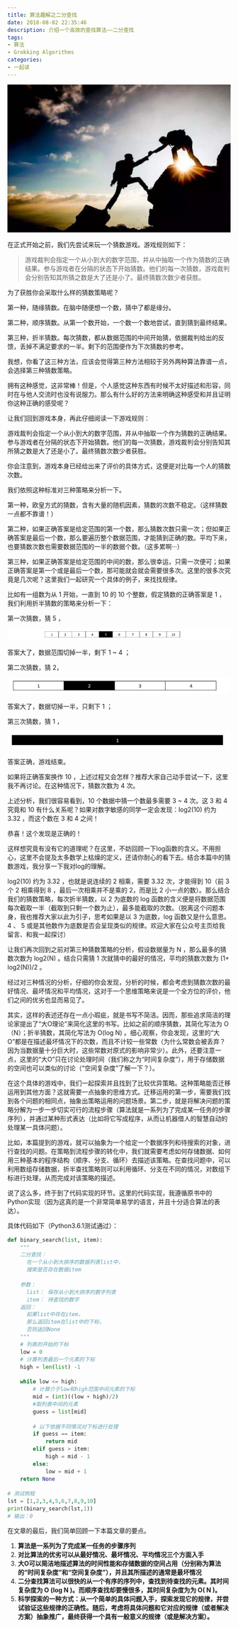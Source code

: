 ```yaml
---
title: 算法趣解之二分查找
date: 2018-08-02 22:35:46
description: 介绍一个高效的查找算法——二分查找
tags: 
- 算法
- Grokking Algorithms
categories: 
- 一起读
---
```


![cover](https://raw.githubusercontent.com/CosmosNing/MyPicGo/master/images/2018/08/02/cover.jpg?raw=true)



在正式开始之前，我们先尝试来玩一个猜数游戏。游戏规则如下：

 

> 游戏裁判会指定一个从小到大的数字范围，并从中抽取一个作为猜数的正确结果。参与游戏者在分隔的状态下开始猜数。他们的每一次猜数，游戏裁判会分别告知其所猜之数是大了还是小了。最终猜数次数少者获胜。

 

为了获胜你会采取什么样的猜数策略呢？

 

第一种，随缘猜数。在脑中随便想一个数，猜中了都是缘分。

 

第二种，顺序猜数。从第一个数开始，一个数一个数地尝试，直到猜到最终结果。

 

第三种，折半猜数。每次猜数，都从数据范围的中间开始猜，依据裁判给出的反馈，丢掉不满足要求的一半。剩下的范围便作为下次猜数的参考。

 

我想，你看了这三种方法，应该会觉得第三种方法相较于另外两种算法靠谱一点，会选择第三种猜数策略。

 

拥有这种感觉，这非常棒！但是，个人感觉这种东西有时候不太好描述和形容，同时在与他人交流时也没有说服力。那么有什么好的方法来明确这种感受和并且证明你这种正确的感受呢？

 

让我们回到游戏本身，再此仔细阅读一下游戏规则：

 

游戏裁判会指定一个从小到大的数字范围，并从中抽取一个作为猜数的正确结果。参与游戏者在分隔的状态下开始猜数。他们的每一次猜数，游戏裁判会分别告知其所猜之数是大了还是小了。最终猜数次数少者获胜。

 

你会注意到，游戏本身已经给出来了评价的具体方式，这便是对比每一个人的猜数次数。

 

我们依照这种标准对三种策略来分析一下。

 

第一种，欧皇方式的猜数，含有大量的随机因素，猜数的次数不稳定。（这样猜数一点都不靠谱！）

 

第二种，如果正确答案是给定范围的第一个数，那么猜数次数只需一次；但如果正确答案是最后一个数，那么要遍历整个数据范围，才能猜到正确的数。平均下来，也要猜数次数也需要数据范围的一半的数据个数。（这多累啊···）

 

第三种，如果正确答案是给定范围的中间的数，那么很幸运，只需一次便可；如果正确答案是第一个或是最后一个数，那可能就会就会需要很多次。这里的很多次究竟是几次呢？这里我们一起研究一个具体的例子，来找找规律。

 

比如有一组数为从 1 开始，一直到 10 的 10 个整数，假定猜数的正确答案是 1 ，我们利用折半猜数的策略来分析一下：

 

第一次猜数，猜 5 ，

![第一次猜数](https://raw.githubusercontent.com/CosmosNing/MyPicGo/master/images/2018/08/02/1.jpg?raw=true)

答案大了，数据范围切掉一半，剩下 1 ~ 4 ；

 

第二次猜数，猜 2，

![第二次猜数](https://raw.githubusercontent.com/CosmosNing/MyPicGo/master/images/2018/08/02/2.jpg?raw=true)

答案大了，数据切掉一半，只剩下 1 ；

 

第三次猜数，猜 1 ，

![第三次猜数](https://raw.githubusercontent.com/CosmosNing/MyPicGo/master/images/2018/08/02/3.jpg?raw=true)

答案正确，游戏结束。

 

如果将正确答案换作 10 ，上述过程又会怎样？推荐大家自己动手尝试一下，这里我不再讨论。在这种情况下，猜数次数为 4 次。

 

上述分析，我们很容易看到，10 个数据中猜一个数最多需要 3 ~ 4 次。这 3 和 4 究竟和 10 有什么关系呢？如果对数字敏感的同学一定会发现：log2(10) 约为 3.32 ，而这个数在 3 和 4 之间！

 

恭喜！这个发现是正确的！

 

这样想究竟有没有它的道理呢？在这里，不妨回顾一下log函数的含义。不用担心，这里不会提及太多数学上枯燥的定义，还请你耐心的看下去。结合本篇中的猜数游戏，我分享一下我对log的理解。

 

log2(10) 约为 3.32 ，也就是说连续的 2 相乘，需要 3.32 次，才能得到 10（前 3 个 2 相乘得到 8 ，最后一次相乘并不是乘的 2，而是比 2 小一点的数）。那么结合我们的猜数策略，每次折半猜数，以 2 为底数的 log 函数的含义便是将数据范围每次截取一半（截取到只剩一个数为止），最多能截取的次数。（脱离这个问题本身，我也推荐大家以此为引子，思考如果是以 3 为底数，log 函数又是什么意思。 4 、 5 或是其他数作为底数是否会呈现类似的规律。欢迎大家在公众号主页给我留言、和我一起探讨）

 

让我们再次回到之前对第三种猜数策略的分析，假设数据量为 N ，那么最多的猜数次数为 log2(N) 。结合只需猜 1 次就猜中的最好的情况，平均的猜数次数为 (1+ log2(N))/2 。

 

经过对三种情况的分析，仔细的你会发现，分析的时候，都会考虑到猜数次数的最好情况、最坏情况和平均情况，这对于一个思维策略来说是一个全方位的评价，他们之间的优劣也显而易见了。

 

其实，这样的表述还存在一点小瑕疵，就是书写不简洁。因而，那些追求简洁的理论家提出了“大O理论”来简化这里的书写。比如之前的顺序猜数，其简化写法为 O（N）；折半猜数，其简化写法为 O(log N) 。细心观察，你会发现，这里的“大O”都是在描述最坏情况下的次数，而且不计较一些常数（为什么常数会被丢弃？因为当数据量十分巨大时，这些常数对原式的影响非常少）。此外，还要注意一点，这里的“大O”只在讨论处理时间（我们称之为“时间复杂度”），用于存储数据的空间也可以类似的讨论（“空间复杂度”了解一下？）。

 

在这个具体的游戏中，我们一起探索并且找到了比较优异策略。这种策略能否迁移运用到其他方面？这就需要一点抽象的思维方式。迁移运用的第一步，需要我们找到各个问题的相同点，抽象出策略运用的问题场景。第二步，就是将解决问题的策略分解为一步一步切实可行的流程步骤（算法就是一系列为了完成某一任务的步骤序列），并通过某种形式表达（比如将它写成程序，从而让机器借人的智慧自动的处理某一具体问题）。

 

比如，本篇提到的游戏，就可以抽象为一个给定一个数据序列和待搜索的对象，进行查找的问题。在策略到流程步骤的转化中，我们就需要考虑如何存储数据、如何用三种基本的程序结构（顺序、分支、循环）去描述该策略。在查找问题中，可以利用数组存储数据，折半查找策略则可以利用循环、分支在不同的情况，对数组下标进行处理，从而完成对该策略的描述。

 

说了这么多，终于到了代码实现的环节。这里的代码实现，我遵循原书中的Python实现（因为这真的是一个非常简单易学的语言，并且十分适合算法的表达）。

 

具体代码如下（Python3.6.1测试通过）：



```python
def binary_search(list, item):
    """
    二分查找：
      在一个从小到大排序的数据列表list中，
      搜索是否存在数据item

    参数：
      list： 保存从小到大排序的数字列表
      item： 待查找的数字
    返回：
      如果list中存在item，
      那么返回item在list中的下标，
      否则返回None
    """
    # 列表的开始的下标
    low = 0
    # 计算列表最后一个元素的下标
    high = len(list) -1
    
    while low <= high:
        # 计算介于low和high范围中间元素的下标
        mid = (int)((low + high)/2)
        #取列表中间的元素
        guess = list[mid]

        # 以下依据不同情况对下标进行处理
        if guess == item:
            return mid
        elif guess > item:
            high = mid - 1
        else:
            low = mid + 1
    return None

# 测试例程
lst = [1,2,3,4,5,6,7,8,9,10]
print(binary_search(lst,1))
# 输出：0
```



在文章的最后，我们简单回顾一下本篇文章的要点。

1. **算法是一系列为了完成某一任务的步骤序列**
2. **对比算法的优劣可以从最好情况、最坏情况、平均情况三个方面入手**
3. **大O可以简洁地描述算法的时间性能和存储数据的空间占用（分别称为算法的“时间复杂度”和“空间复杂度”），并且其所描述的通常是最坏情况**
4. **二分查找算法可以很快的从一个有序的序列中，查找到待查找的元素。其时间复杂度为 O (log N )。而顺序查找却要慢很多，其时间复杂度为为 O( N )。**
5. **科学探索的一种方式：从一个简单的具体问题入手，探索发现它的规律，并尝试验证这些规律的正确性。随后，考虑将具体问题和它对应的规律（或者解决方案）抽象推广，最终获得一个具有一般意义的规律（或是解决方案）。**